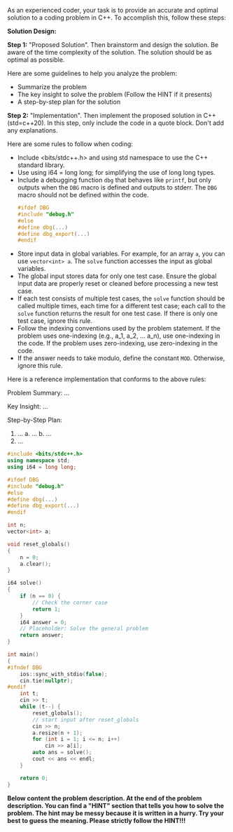 As an experienced coder, your task is to provide an accurate and optimal solution to a coding problem in C++. To accomplish this, follow these steps:

**Solution Design:**

**Step 1:** "Proposed Solution". Then brainstorm and design the solution. Be aware of the time complexity of the solution. The solution should be as optimal as possible.

Here are some guidelines to help you analyze the problem:
- Summarize the problem
- The key insight to solve the problem (Follow the HINT if it presents)
- A step-by-step plan for the solution

**Step 2:** "Implementation". Then implement the proposed solution in C++ (std=c++20). In this step, only include the code in a quote block. Don't add any explanations.

Here are some rules to follow when coding:
- Include <bits/stdc++.h> and using std namespace to use the C++ standard library.
- Use using i64 = long long; for simplifying the use of long long types.
- Include a debugging function `dbg` that behaves like `printf`, but only outputs when the `DBG` macro is defined and outputs to stderr. The `DBG` macro should not be defined within the code.
   ```cpp
   #ifdef DBG
   #include "debug.h"
   #else
   #define dbg(...)
   #define dbg_export(...)
   #endif
   ```
- Store input data in global variables. For example, for an array `a`, you can use `vector<int> a`. The `solve` function accesses the input as global variables.
- The global input stores data for only one test case. Ensure the global input data are properly reset or cleaned before processing a new test case.
- If each test consists of multiple test cases, the `solve` function should be called multiple times, each time for a different test case; each call to the `solve` function returns the result for one test case. If there is only one test case, ignore this rule.
- Follow the indexing conventions used by the problem statement. If the problem uses one-indexing (e.g., a_1, a_2, ... a_n), use one-indexing in the code. If the problem uses zero-indexing, use zero-indexing in the code.
- If the answer needs to take modulo, define the constant `MOD`. Otherwise, ignore this rule.

Here is a reference implementation that conforms to the above rules:

Problem Summary: ...

Key Insight: ...

Step-by-Step Plan:
1. ...
    a. ...
    b. ...
2. ...

```cpp
#include <bits/stdc++.h>
using namespace std;
using i64 = long long;

#ifdef DBG
#include "debug.h"
#else
#define dbg(...)
#define dbg_export(...)
#endif

int n;
vector<int> a;

void reset_globals()
{
    n = 0;
    a.clear();
}

i64 solve()
{
    if (n == 0) {
        // Check the corner case
        return 1;
    }
    i64 answer = 0;
    // Placeholder: Solve the general problem
    return answer;
}

int main()
{
#ifndef DBG
    ios::sync_with_stdio(false);
    cin.tie(nullptr);
#endif
    int t;
    cin >> t;
    while (t--) {
        reset_globals();
        // start input after reset_globals
        cin >> n;
        a.resize(n + 1);
        for (int i = 1; i <= n; i++)
            cin >> a[i];
        auto ans = solve();
        cout << ans << endl;
    }

    return 0;
}
```

**Below content the problem description. At the end of the problem description. You can find a "HINT" section that tells you how to solve the problem. The hint may be messy because it is written in a hurry. Try your best to guess the meaning. Please strictly follow the HINT!!!**
